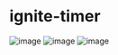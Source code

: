 # ignite-timer
![image](https://user-images.githubusercontent.com/82843173/222869946-8fb6c02a-bafe-41e1-a668-4d0eaf7fa1d9.png)
![image](https://user-images.githubusercontent.com/82843173/222869936-473013fa-9d95-41e2-87cf-cd1491accc2c.png)
![image](https://user-images.githubusercontent.com/82843173/222869921-4737adae-8ba2-4b85-833a-fba8b406ec28.png)
